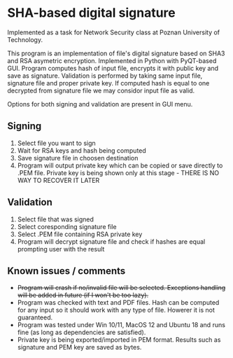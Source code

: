 # SHA-based digital signature

Implemented as a task for Network Security class at Poznan University of Technology.

This program is an implementation of file's digital signature based on SHA3 and RSA asymetric encryption. Implemented in Python with PyQT-based GUI. Program computes hash of input file, encrypts it with public key and save as signature. Validation is performed by taking same input file, signature file and proper private key. If computed hash is equal to one decrypted from signature file we may considor input file as valid.

Options for both signing and validation are present in GUI menu.

## Signing

1. Select file you want to sign
2. Wait for RSA keys and hash being computed
3. Save signature file in choosen destination
4. Program will output private key which can be copied or save directly to .PEM file. Private key is being shown only at this stage - THERE IS NO WAY TO RECOVER IT LATER

## Validation
1. Select file that was signed
2. Select coresponding signature file
3. Select .PEM file containing RSA private key
4. Program will decrypt signature file and check if hashes are equal prompting user with the result

## Known issues / comments

- ~~Program will crash if no/invalid file will be selected. Exceptions handling will be added in future (if I won't be too lazy).~~
- Program was checked with text and PDF files. Hash can be computed for any input so it should work with any type of file. Howerer it is not guaranteed.
- Program was tested under Win 10/11, MacOS 12 and Ubuntu 18 and runs fine (as long as dependencies are satisfied).
- Private key is being exported/imported in PEM format. Results such as signature and PEM key are saved as bytes.

